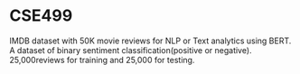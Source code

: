 # CSE499
IMDB dataset with 50K movie reviews for NLP or Text analytics using BERT.
A dataset of binary sentiment classification(positive or negative).
25,000reviews for training and 25,000 for testing. 

